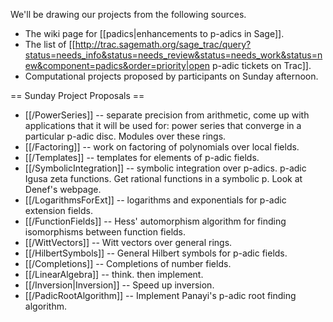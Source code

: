We'll be drawing our projects from the following sources.

 * The wiki page for [[padics|enhancements to p-adics in Sage]].  
 * The list of [[http://trac.sagemath.org/sage_trac/query?status=needs_info&status=needs_review&status=needs_work&status=new&component=padics&order=priority|open p-adic tickets on Trac]].
 * Computational projects proposed by participants on Sunday afternoon.

== Sunday Project Proposals ==

 * [[/PowerSeries]] -- separate precision from arithmetic, come up with applications that it will be used for: power series that converge in a particular p-adic disc.  Modules over these rings.
 * [[/Factoring]] -- work on factoring of polynomials over local fields.
 * [[/Templates]] -- templates for elements of p-adic fields.
 * [[/SymbolicIntegration]] -- symbolic integration over p-adics.  p-adic Igusa zeta functions.  Get rational functions in a symbolic p.  Look at Denef's webpage.
 * [[/LogarithmsForExt]] -- logarithms and exponentials for p-adic extension fields.
 * [[/FunctionFields]] -- Hess' automorphism algorithm for finding isomorphisms between function fields.
 * [[/WittVectors]] -- Witt vectors over general rings.
 * [[/HilbertSymbols]] -- General Hilbert symbols for p-adic fields.
 * [[/Completions]] -- Completions of number fields.
 * [[/LinearAlgebra]] -- think.  then implement.
 * [[/Inversion|Inversion]] -- Speed up inversion.
 * [[/PadicRootAlgorithm]] -- Implement Panayi's p-adic root finding algorithm. 
